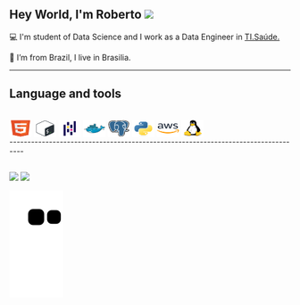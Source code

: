 ## Hey World, I'm Roberto  <img src=https://github.com/TheDudeThatCode/TheDudeThatCode/blob/master/Assets/Earth.gif width="30">

:computer: I'm student of Data Science and I work as a Data Engineer in <a href="https://www.tisaude.com/">TI.Saúde.</a>

:house_with_garden: I’m from Brazil, I live in Brasilia.

----------------------------------------------------------------------------------
## Language and tools

<div style="display: inline_block"><br>
  <img align="center" alt="Beto-HTML" height="30" width="40" src="https://raw.githubusercontent.com/devicons/devicon/master/icons/html5/html5-original.svg">
    <img align="center" alt="Beto-HTML" height="30" width="40" src="https://raw.githubusercontent.com/devicons/devicon/master/icons/bash/bash-original.svg">
      <img align="center" alt="Beto-HTML" height="30" width="40" src="https://raw.githubusercontent.com/devicons/devicon/master/icons/pandas/pandas-original.svg">
        <img align="center" alt="Beto-HTML" height="30" width="40" src="https://raw.githubusercontent.com/devicons/devicon/master/icons/docker/docker-original.svg">
          <img align="center" alt="Beto-HTML" height="30" width="40" src="https://raw.githubusercontent.com/devicons/devicon/master/icons/postgresql/postgresql-original.svg">
  <img align="center" alt="Beto-Python" height="30" width="40" src="https://raw.githubusercontent.com/devicons/devicon/master/icons/python/python-original.svg">
    <img align="center" alt="Beto-Python" height="30" width="40" src="https://raw.githubusercontent.com/devicons/devicon/master/icons/amazonwebservices/amazonwebservices-original-wordmark.svg">
      <img align="center" alt="Beto-Python" height="30" width="40" src="https://raw.githubusercontent.com/devicons/devicon/master/icons/linux/linux-original.svg">
  
</div>
  ----------------------------------------------------------------------------------

  ##
 
<div> 
  <a href = "mailto:robertomdiniz@protonmail.com">
    <img src="https://img.shields.io/badge/-Protonmail-%23333?style=for-the-badge&logo=gmail&logoColor=white" target="_blank"></a>
  <a href="https://www.linkedin.com/in/s33ding" target="_blank">
    <img src="https://img.shields.io/badge/-LinkedIn-%230077B5?style=for-the-badge&logo=linkedin&logoColor=white" target="_blank"></a> 
 
  ![Snake animation](https://github.com/s33ding/s33ding/blob/output/github-contribution-grid-snake.svg)
 
</div>
